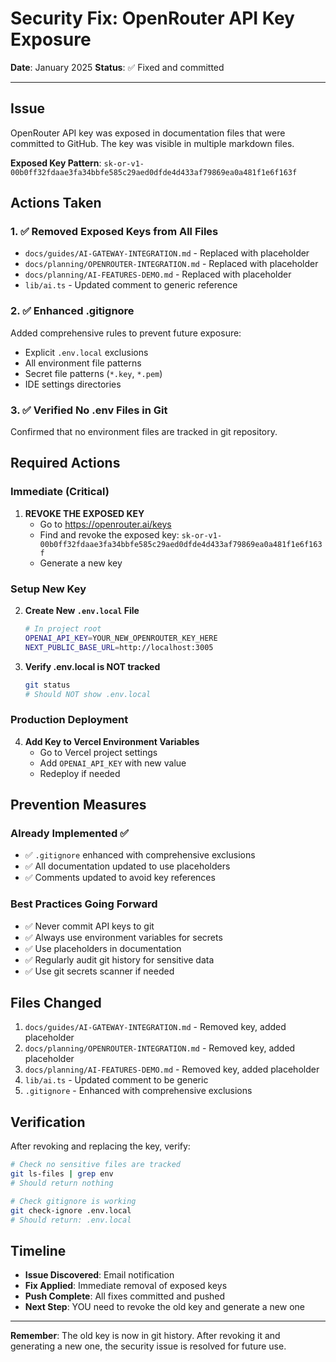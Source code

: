 # Security Fix: OpenRouter API Key Exposure

**Date**: January 2025
**Status**: ✅ Fixed and committed

---

## Issue

OpenRouter API key was exposed in documentation files that were committed to GitHub. The key was visible in multiple markdown files.

**Exposed Key Pattern**: `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`

## Actions Taken

### 1. ✅ Removed Exposed Keys from All Files
- `docs/guides/AI-GATEWAY-INTEGRATION.md` - Replaced with placeholder
- `docs/planning/OPENROUTER-INTEGRATION.md` - Replaced with placeholder  
- `docs/planning/AI-FEATURES-DEMO.md` - Replaced with placeholder
- `lib/ai.ts` - Updated comment to generic reference

### 2. ✅ Enhanced .gitignore
Added comprehensive rules to prevent future exposure:
- Explicit `.env.local` exclusions
- All environment file patterns
- Secret file patterns (`*.key`, `*.pem`)
- IDE settings directories

### 3. ✅ Verified No .env Files in Git
Confirmed that no environment files are tracked in git repository.

## Required Actions

### Immediate (Critical)
1. **REVOKE THE EXPOSED KEY** 
   - Go to https://openrouter.ai/keys
   - Find and revoke the exposed key: `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`
   - Generate a new key

### Setup New Key
2. **Create New `.env.local` File**
   ```bash
   # In project root
   OPENAI_API_KEY=YOUR_NEW_OPENROUTER_KEY_HERE
   NEXT_PUBLIC_BASE_URL=http://localhost:3005
   ```

3. **Verify .env.local is NOT tracked**
   ```bash
   git status
   # Should NOT show .env.local
   ```

### Production Deployment
4. **Add Key to Vercel Environment Variables**
   - Go to Vercel project settings
   - Add `OPENAI_API_KEY` with new value
   - Redeploy if needed

## Prevention Measures

### Already Implemented ✅
- ✅ `.gitignore` enhanced with comprehensive exclusions
- ✅ All documentation updated to use placeholders
- ✅ Comments updated to avoid key references

### Best Practices Going Forward
- ✅ Never commit API keys to git
- ✅ Always use environment variables for secrets
- ✅ Use placeholders in documentation
- ✅ Regularly audit git history for sensitive data
- ✅ Use git secrets scanner if needed

## Files Changed

1. `docs/guides/AI-GATEWAY-INTEGRATION.md` - Removed key, added placeholder
2. `docs/planning/OPENROUTER-INTEGRATION.md` - Removed key, added placeholder
3. `docs/planning/AI-FEATURES-DEMO.md` - Removed key, added placeholder
4. `lib/ai.ts` - Updated comment to be generic
5. `.gitignore` - Enhanced with comprehensive exclusions

## Verification

After revoking and replacing the key, verify:

```bash
# Check no sensitive files are tracked
git ls-files | grep env
# Should return nothing

# Check gitignore is working
git check-ignore .env.local
# Should return: .env.local
```

## Timeline

- **Issue Discovered**: Email notification
- **Fix Applied**: Immediate removal of exposed keys
- **Push Complete**: All fixes committed and pushed
- **Next Step**: YOU need to revoke the old key and generate a new one

---

**Remember**: The old key is now in git history. After revoking it and generating a new one, the security issue is resolved for future use.

